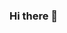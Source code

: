 ### Hi there 👋

<!--
**sashaciocirlan/sashaciocirlan** is a ✨ _special_ ✨ repository because its `README.md` (this file) appears on your GitHub profile.

<p> Here are some ideas to get you started: </p>
 I’m currently working on the project about music - Spotify, Deezer
### Our team is composed of Jacen, Toni, Sasha, Kim, and David 
### We will be using mainly the Spotify and Deezer APIs

